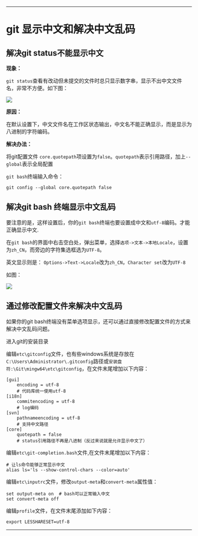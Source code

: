 ------

# git 显示中文和解决中文乱码



## 解决git status不能显示中文

**现象：**

`git status`查看有改动但未提交的文件时总只显示数字串，显示不出中文文件名，非常不方便。如下图：

![](https://gcore.jsdelivr.net/gh/2234416233/myImage/img/v2-bc86ea90ae02e6b27713420b3d52bc3e_1440w.png)



**原因：**

在默认设置下，中文文件名在工作区状态输出，中文名不能正确显示，而是显示为八进制的字符编码。

**解决办法：**

将git配置文件 `core.quotepath`项设置为`false`。`quotepath`表示引用路径，加上`--global`表示全局配置

`git bash`终端输入命令：

```text
git config --global core.quotepath false
```

## 解决git bash 终端显示中文乱码

要注意的是，这样设置后，你的`git bash`终端也要设置成中文和`utf-8`编码。才能正确显示中文.

在`git bash`的界面中右击空白处，弹出菜单，选择`选项->文本->本地Locale`，设置为`zh_CN`，而旁边的字符集选框选为`UTF-8`。

英文显示则是：
`Options->Text->Locale`改为`zh_CN`，`Character set`改为`UTF-8`

如图：

![](https://gcore.jsdelivr.net/gh/2234416233/myImage/img/v2-735f07fdbb0da3b73ac3678815026761_1440w.png)



## 通过修改配置文件来解决中文乱码

如果你的git bash终端没有菜单选项显示，还可以通过直接修改配置文件的方式来解决中文乱码问题。

进入git的安装目录

编辑`etc\gitconfig`文件，也有些windows系统是存放在`C:\Users\Administrator\.gitconfig`路径或`安装盘符:\Git\mingw64\etc\gitconfig`，在文件末尾增加以下内容：

```text
[gui]  
    encoding = utf-8  
    # 代码库统一使用utf-8  
[i18n]  
    commitencoding = utf-8  
    # log编码  
[svn]  
    pathnameencoding = utf-8  
    # 支持中文路径  
[core]
    quotepath = false 
    # status引用路径不再是八进制（反过来说就是允许显示中文了）
```

编辑`etc\git-completion.bash`文件,在文件末尾增加以下内容：

```text
# 让ls命令能够正常显示中文
alias ls='ls --show-control-chars --color=auto' 
```

编辑`etc\inputrc`文件，修改`output-meta`和`convert-meta`属性值：

```text
set output-meta on  # bash可以正常输入中文  
set convert-meta off  
```

编辑`profile`文件，在文件末尾添加如下内容：

```text
export LESSHARESET=utf-8
```

------